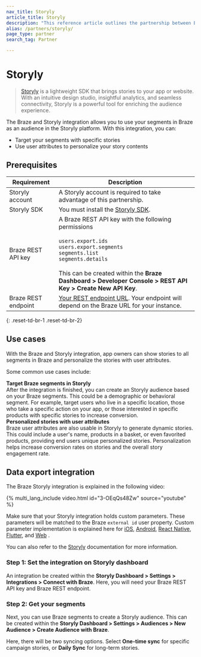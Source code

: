 ```yaml
---
nav_title: Storyly
article_title: Storyly
description: "This reference article outlines the partnership between Braze and Storyly, a lightweight SDK, that allows app owners to target their segments and feed Braze with more first-party data."
alias: /partners/storyly/
page_type: partner
search_tag: Partner

---
```


# Storyly

> [Storyly](https://www.storyly.io/) is a lightweight SDK that brings stories to your app or website. With an intuitive design studio, insightful analytics, and seamless connectivity, Storyly is a powerful tool for enriching the audience experience. 

The Braze and Storyly integration allows you to use your segments in Braze as an audience in the Storyly platform. With this integration, you can:
- Target your segments with specific stories
- Use user attributes to personalize your story contents

## Prerequisites

| Requirement | Description |
| ----------- | ----------- |
| Storyly account | A Storyly account is required to take advantage of this partnership. |
| Storyly SDK | You must install the [Storyly SDK](https://integration.storyly.io/). |
| Braze REST API key | A Braze REST API key with the following permissions <br><br> `users.export.ids`<br> `users.export.segments`<br> `segments.list`<br> `segments.details` <br><br> This can be created within the **Braze Dashboard > Developer Console > REST API Key > Create New API Key**. |
| Braze REST endpoint | [Your REST endpoint URL][1]. Your endpoint will depend on the Braze URL for your instance. |
{: .reset-td-br-1 .reset-td-br-2}

## Use cases

With the Braze and Storyly integration, app owners can show stories to all segments in Braze and personalize the stories with user attributes.

Some common use cases include:

__Target Braze segments in Storyly__<br>After the integration is finished, you can create an Storyly audience based on your Braze segments. This could be a demographic or behavioral segment. For example, target users who live in a specific location, those who take a specific action on your app, or those interested in specific products with specific stories to increase conversion.<br>
__Personalized stories with user attributes__<br>Braze user attributes are also usable in Storyly to generate dynamic stories. This could include a user's name, products in a basket, or even favorited products, providing end users unique personalized stories. Personalization helps increase conversion rates on stories and the overall story engagement rate.

## Data export integration

The Braze Storyly integration is explained in the following video:

{% multi_lang_include video.html id="3-OEqQs48Zw" source="youtube" %}

Make sure that your Storyly integration holds custom parameters. These parameters will be matched to the Braze `external id` user property. Custom parameter implementation is explained here for [iOS](https://integration.storyly.io/ios/personalization-customaudience.html), [Android](https://integration.storyly.io/android/personalization-customaudience.html), [React Native](https://integration.storyly.io/react-native/personalization-customaudience.html), [Flutter](https://integration.storyly.io/flutter/personalization-customaudience.html), and [Web](https://integration.storyly.io/web/personalization-customaudience.html) .

You can also refer to the [Storyly](https://help.storyly.io/en/articles/6354805-connect-your-braze-audiences-with-storyly) documentation for more information.

### Step 1: Set the integration on Storyly dashboard

An integration be created within the **Storyly Dashboard > Settings > Integrations > Connect with Braze**. Here, you will need your Braze REST API key and Braze REST endpoint. 

### Step 2: Get your segments 

Next, you can use Braze segments to create a Storyly audience. This can be created within the **Storyly Dashboard > Settings > Audiences > New Audience > Create Audience with Braze**.

Here, there will be two syncing options. Select **One-time sync** for specific campaign stories, or **Daily Sync** for long-term stories.

[1]: {{site.baseurl}}/developer_guide/rest_api/basics/#endpoints